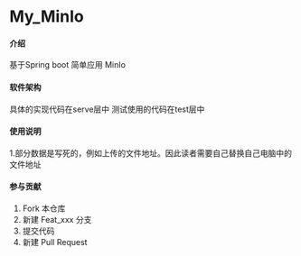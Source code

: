 # My_MinIo

#### 介绍
基于Spring boot 简单应用 MinIo

#### 软件架构
具体的实现代码在serve层中
测试使用的代码在test层中

#### 使用说明
1.部分数据是写死的，例如上传的文件地址。因此读者需要自己替换自己电脑中的文件地址
#### 参与贡献

1.  Fork 本仓库
2.  新建 Feat_xxx 分支
3.  提交代码
4.  新建 Pull Request



